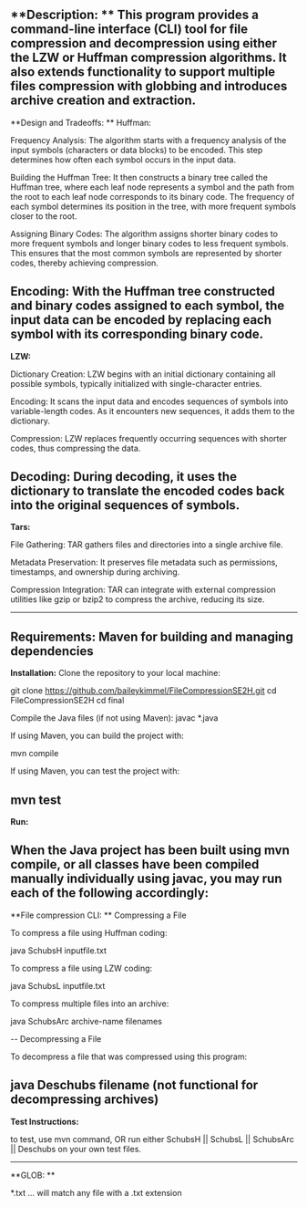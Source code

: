 **Description: **
This program provides a command-line interface (CLI) tool for file compression and decompression using either the LZW or Huffman compression algorithms. It also extends functionality to support multiple files compression with globbing and introduces archive creation and extraction. 
---------------------------------------------------------------------------------------------------
**Design and Tradeoffs: 
**
Huffman:

Frequency Analysis: The algorithm starts with a frequency analysis of the input symbols (characters or data blocks) to be encoded. This step determines how often each symbol occurs in the input data.

Building the Huffman Tree: It then constructs a binary tree called the Huffman tree, where each leaf node represents a symbol and the path from the root to each leaf node corresponds to its binary code. The frequency of each symbol determines its position in the tree, with more frequent symbols closer to the root.

Assigning Binary Codes: The algorithm assigns shorter binary codes to more frequent symbols and longer binary codes to less frequent symbols. This ensures that the most common symbols are represented by shorter codes, thereby achieving compression.

Encoding: With the Huffman tree constructed and binary codes assigned to each symbol, the input data can be encoded by replacing each symbol with its corresponding binary code.
--------------------------------------------------------------------------------------------------
**LZW:**

Dictionary Creation: LZW begins with an initial dictionary containing all possible symbols, typically initialized with single-character entries.

Encoding: It scans the input data and encodes sequences of symbols into variable-length codes. As it encounters new sequences, it adds them to the dictionary.

Compression: LZW replaces frequently occurring sequences with shorter codes, thus compressing the data.

Decoding: During decoding, it uses the dictionary to translate the encoded codes back into the original sequences of symbols.
-------------------------------------------------------------------------------------------------
**Tars:**

File Gathering: TAR gathers files and directories into a single archive file.

Metadata Preservation: It preserves file metadata such as permissions, timestamps, and ownership during archiving.

Compression Integration: TAR can integrate with external compression utilities like gzip or bzip2 to compress the archive, reducing its size.

-----------------------------------------------------------------------------------------------------

**Requirements:**
Maven for building and managing dependencies
-----------------------------------------------------------------------------------------------------
**Installation:**
Clone the repository to your local machine:

git clone https://github.com/baileykimmel/FileCompressionSE2H.git
cd FileCompressionSE2H
cd final

Compile the Java files (if not using Maven):
javac *.java

If using Maven, you can build the project with:

mvn compile

If using Maven, you can test the project with:

mvn test
----------------------------------------------------------------------------------------------------------------------------
**Run:**

When the Java project has been built using mvn compile, or all classes have been compiled manually individually using javac, you may run each of the following accordingly:
-------------------------------------------------------------------------------------------------------------------------------
**File compression CLI: **
Compressing a File

To compress a file using Huffman coding:

java SchubsH inputfile.txt 

To compress a file using LZW coding:

java SchubsL inputfile.txt 

To compress multiple files into an archive:

java SchubsArc archive-name filenames

--
Decompressing a File

To decompress a file that was compressed using this program:

java Deschubs filename
(not functional for decompressing archives)
-----------------------------------------------------------------------------------------------------------------------------------

**Test Instructions:**

to test, use mvn command, OR
run either SchubsH || SchubsL || SchubsArc || Deschubs on your own test files. 

-------------------------------------------------------------------------------------------------------------------------
**GLOB: **

*.txt ... will match any file with a .txt extension

